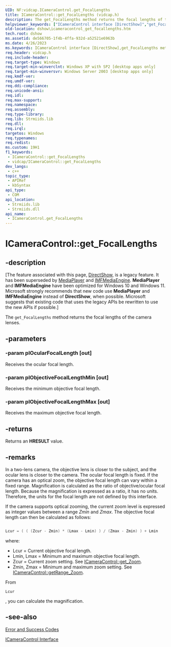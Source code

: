 ```yaml
---
UID: NF:vidcap.ICameraControl.get_FocalLengths
title: ICameraControl::get_FocalLengths (vidcap.h)
description: The get_FocalLengths method returns the focal lengths of the camera lenses.
helpviewer_keywords: ["ICameraControl interface [DirectShow]","get_FocalLengths method","ICameraControl.get_FocalLengths","ICameraControl::get_FocalLengths","ICameraControlget_FocalLengths","dshow.icameracontrol_get_focallengths","get_FocalLengths","get_FocalLengths method [DirectShow]","get_FocalLengths method [DirectShow]","ICameraControl interface","vidcap/ICameraControl::get_FocalLengths"]
old-location: dshow\icameracontrol_get_focallengths.htm
tech.root: dshow
ms.assetid: de566705-1f4b-4ffa-932d-a52521e6963b
ms.date: 4/26/2023
ms.keywords: ICameraControl interface [DirectShow],get_FocalLengths method, ICameraControl.get_FocalLengths, ICameraControl::get_FocalLengths, ICameraControlget_FocalLengths, dshow.icameracontrol_get_focallengths, get_FocalLengths, get_FocalLengths method [DirectShow], get_FocalLengths method [DirectShow],ICameraControl interface, vidcap/ICameraControl::get_FocalLengths
req.header: vidcap.h
req.include-header: 
req.target-type: Windows
req.target-min-winverclnt: Windows XP with SP2 [desktop apps only]
req.target-min-winversvr: Windows Server 2003 [desktop apps only]
req.kmdf-ver: 
req.umdf-ver: 
req.ddi-compliance: 
req.unicode-ansi: 
req.idl: 
req.max-support: 
req.namespace: 
req.assembly: 
req.type-library: 
req.lib: Strmiids.lib
req.dll: 
req.irql: 
targetos: Windows
req.typenames: 
req.redist: 
ms.custom: 19H1
f1_keywords:
 - ICameraControl::get_FocalLengths
 - vidcap/ICameraControl::get_FocalLengths
dev_langs:
 - c++
topic_type:
 - APIRef
 - kbSyntax
api_type:
 - COM
api_location:
 - Strmiids.lib
 - Strmiids.dll
api_name:
 - ICameraControl.get_FocalLengths
---
```


# ICameraControl::get_FocalLengths


## -description

\[The feature associated with this page, [DirectShow](/windows/win32/directshow/directshow), is a legacy feature. It has been superseded by [MediaPlayer](/uwp/api/Windows.Media.Playback.MediaPlayer) and [IMFMediaEngine](/windows/win32/api/mfmediaengine/nn-mfmediaengine-imfmediaengine). **MediaPlayer** and **IMFMediaEngine** have been optimized for Windows 10 and Windows 11. Microsoft strongly recommends that new code use **MediaPlayer** and **IMFMediaEngine** instead of **DirectShow**, when possible. Microsoft suggests that existing code that uses the legacy APIs be rewritten to use the new APIs if possible.\]

The <code>get_FocalLengths</code> method returns the focal lengths of the camera lenses.

## -parameters

### -param plOcularFocalLength [out]

Receives the ocular focal length.

### -param plObjectiveFocalLengthMin [out]

Receives the minimum objective focal length.

### -param plObjectiveFocalLengthMax [out]

Receives the maximum objective focal length.

## -returns

Returns an <b>HRESULT</b> value.

## -remarks

In a two-lens camera, the objective lens is closer to the subject, and the ocular lens is closer to the camera. The ocular focal length is fixed. If the camera has an optical zoom, the objective focal length can vary within a fixed range. Magnification is calculated as the ratio of objective/ocular focal length. Because the magnification is expressed as a ratio, it has no units. Therefore, the units for the focal length are not defined by this interface.

If the camera supports optical zooming, the current zoom level is expressed as integer values between a range <i>Zmin</i> and <i>Zmax</i>. The objective focal length can then be calculated as follows:


```cpp

Lcur = ( ( (Zcur - Zmin) * (Lmax - Lmin) ) / (Zmax - Zmin) ) + Lmin

```


where:

<ul>
<li>
            Lcur = Current objective focal length.</li>
<li>
            Lmin, Lmax = Minimum and maximum objective focal length.</li>
<li>
            Zcur = Current zoom setting. See <a href="/windows/desktop/api/vidcap/nf-vidcap-icameracontrol-get_zoom">ICameraControl::get_Zoom</a>.</li>
<li>
            Zmin, Zmax = Minimum and maximum zoom setting. See <a href="/windows/desktop/api/vidcap/nf-vidcap-icameracontrol-getrange_zoom">ICameraControl::getRange_Zoom</a>.</li>
</ul>
From 


```
Lcur
```

, you can calculate the magnification.

## -see-also

<a href="/windows/desktop/DirectShow/error-and-success-codes">Error and Success Codes</a>



<a href="/windows/desktop/api/vidcap/nn-vidcap-icameracontrol">ICameraControl Interface</a>